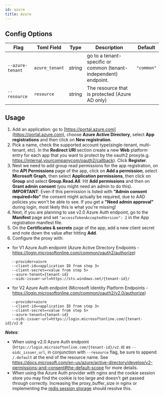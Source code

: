 ```yaml
---
id: azure
title: Azure
---
```


## Config Options

| Flag             | Toml Field     | Type   | Description                                                      | Default    |
| ---------------- | -------------- | ------ | ---------------------------------------------------------------- | ---------- |
| `--azure-tenant` | `azure_tenant` | string | go to a tenant-specific or common (tenant-independent) endpoint. | `"common"` |
| `--resource`     | `resource`     | string | The resource that is protected (Azure AD only)                   |            |

## Usage

1. Add an application: go to [https://portal.azure.com](https://portal.azure.com), choose **Azure Active Directory**, select
   **App registrations** and then click on **New registration**.
2. Pick a name, check the supported account type(single-tenant, multi-tenant, etc). In the **Redirect URI** section create a new
   **Web** platform entry for each app that you want to protect by the oauth2 proxy(e.g.
   https://internal.yourcompanycom/oauth2/callback). Click **Register**.
3. Next we need to add group read permissions for the app registration, on the **API Permissions** page of the app, click on
   **Add a permission**, select **Microsoft Graph**, then select **Application permissions**, then click on **Group** and select
   **Group.Read.All**. Hit **Add permissions** and then on **Grant admin consent** (you might need an admin to do this).
   <br/>**IMPORTANT**: Even if this permission is listed with **"Admin consent required=No"** the consent might actually 
   be required, due to AAD policies you won't be able to see. If you get a **"Need admin approval"** during login, 
   most likely this is what you're missing!
4. Next, if you are planning to use v2.0 Azure Auth endpoint, go to the **Manifest** page and set `"accessTokenAcceptedVersion": 2`
   in the App registration manifest file.
5. On the **Certificates & secrets** page of the app, add a new client secret and note down the value after hitting **Add**.
6. Configure the proxy with:
- for V1 Azure Auth endpoint (Azure Active Directory Endpoints - https://login.microsoftonline.com/common/oauth2/authorize)

```
   --provider=azure
   --client-id=<application ID from step 3>
   --client-secret=<value from step 5>
   --azure-tenant={tenant-id}
   --oidc-issuer-url=https://sts.windows.net/{tenant-id}/
```

- for V2 Azure Auth endpoint (Microsoft Identity Platform Endpoints - https://login.microsoftonline.com/common/oauth2/v2.0/authorize)
```
   --provider=azure
   --client-id=<application ID from step 3>
   --client-secret=<value from step 5>
   --azure-tenant={tenant-id}
   --oidc-issuer-url=https://login.microsoftonline.com/{tenant-id}/v2.0
```

***Notes***:
- When using v2.0 Azure Auth endpoint (`https://login.microsoftonline.com/{tenant-id}/v2.0`) as `--oidc_issuer_url`, in conjunction
  with `--resource` flag, be sure to append `/.default` at the end of the resource name. See
  https://docs.microsoft.com/en-us/azure/active-directory/develop/v2-permissions-and-consent#the-default-scope for more details.
- When using the Azure Auth provider with nginx and the cookie session store you may find the cookie is too large and doesn't
  get passed through correctly. Increasing the proxy_buffer_size in nginx or implementing the 
  [redis session storage](../sessions.md#redis-storage) should resolve this.
